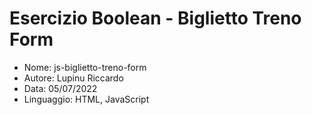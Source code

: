 # Esercizio Boolean - Biglietto Treno Form

* Nome: js-biglietto-treno-form
* Autore: Lupinu Riccardo
* Data: 05/07/2022
* Linguaggio: HTML, JavaScript
